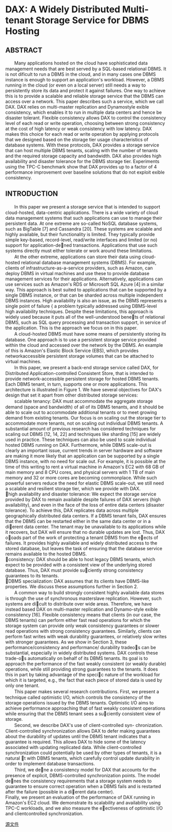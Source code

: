# DAX: A Widely Distributed Multi-tenant Storage Service for DBMS Hosting

## ABSTRACT
　　Many applications hosted on the cloud have sophisticated
data management needs that are best served by a SQL-based
relational DBMS. It is not dificult to run a DBMS in the
cloud, and in many cases one DBMS instance is enough to
support an application's workload. However, a DBMS running
in the cloud (or even on a local server) still needs a
way to persistently store its data and protect it against failures.
One way to achieve this is to provide a scalable and
reliable storage service that the DBMS can access over a
network. This paper describes such a service, which we call
DAX. DAX relies on multi-master replication and Dynamostyle
exible consistency, which enables it to run in multiple
data centers and hence be disaster tolerant. Flexible
consistency allows DAX to control the consistency level of
each read or write operation, choosing between strong consistency
at the cost of high latency or weak consistency with
low latency. DAX makes this choice for each read or write
operation by applying protocols that we designed based on
the storage tier usage characteristics of database systems.
With these protocols, DAX provides a storage service that
can host multiple DBMS tenants, scaling with the number
of tenants and the required storage capacity and bandwidth.
DAX also provides high availability and disaster tolerance
for the DBMS storage tier. Experiments using the TPC-C
benchmark show that DAX provides up to a factor of 4 performance
improvement over baseline solutions that do not
exploit exible consistency.

## INTRODUCTION
　　In this paper we present a storage service that is intended
to support cloud-hosted, data-centric applications. There is
a wide variety of cloud data management systems that such
applications can use to manage their persistent data. At
one extreme are so-called NoSQL database systems, such as
BigTable [7] and Cassandra [20]. These systems are scalable
and highly available, but their functionality is limited. They
typically provide simple key-based, record-level, read/write interfaces and limited (or no) support for application-dened transactions. Applications that use such systems directly
must either tolerate or work around these limitations.  
　　At the other extreme, applications can store their data
using cloud-hosted relational database management systems
(DBMS). For example, clients of infrastructure-as-a-service
providers, such as Amazon, can deploy DBMS in virtual
machines and use these to provide database management
services for their applications. Alternatively, applications
can use services such as Amazon's RDS or Microsoft SQL
Azure [4] in a similar way. This approach is best suited
to applications that can be supported by a single DBMS
instance, or that can be sharded across multiple independent
DBMS instances. High availability is also an issue, as
the DBMS represents a single point of failure { a problem
typically addressed using DBMS-level high availability techniques.
Despite these limitations, this approach is widely
used because it puts all of the well-understood benets of
relational DBMS, such as SQL query processing and transaction
support, in service of the application. This is the
approach we focus on in this paper.  
　　A cloud-hosted DBMS must have some means of persistently
storing its database. One approach is to use a persistent
storage service provided within the cloud and accessed
over the network by the DBMS. An example of this is Amazon's
Elastic Block Service (EBS), which provides networkaccessible
persistent storage volumes that can be attached
to virtual machines.  
　　In this paper, we present a back-end storage service
called DAX, for Distributed Application-controlled Consistent
Store, that is intended to provide network-accessible
persistent storage for hosted DBMS tenants. Each DBMS
tenant, in turn, supports one or more applications. This
architecture is illustrated in Figure 1. We have several objectives for DAX's design that set it apart from other distributed
storage services:  
　　scalable tenancy: DAX must accommodate the aggregate
storage demand (space and bandwidth) of all of
its DBMS tenants, and it should be able to scale out to accommodate
additional tenants or to meet growing demand
from existing tenants. Our focus is on scaling out the
storage tier to accommodate more tenants, not on scaling
out individual DBMS tenants. A substantial amount
of previous research has considered techniques for scaling
out DBMS [12, 14, 22] and techniques like sharding [15]
are widely used in practice. These techniques can also be
used to scale individual hosted DBMS running on DAX.
Furthermore, while DBMS scale-out is clearly an important
issue, current trends in server hardware and software
are making it more likely that an application can be supported
by a single DBMS instance, with no need for scale
out. For example, it is possible at the time of this writing
to rent a virtual machine in Amazon's EC2 with 68 GB of
main memory and 8 CPU cores, and physical servers with
1 TB of main memory and 32 or more cores are becoming
commonplace. While such powerful servers reduce the
need for elastic DBMS scale-out, we still need a scalable
and resilient storage tier, which we provide with DAX.  
 high availability and disaster tolerance: We expect
the storage service provided by DAX to remain available
despite failures of DAX servers (high availability),
and even in the face of the loss of entire data centers
(disaster tolerance). To achieve this, DAX replicates data
across multiple geographically distributed data centers. If
a DBMS tenant fails, DAX ensures that the DBMS can be
restarted either in the same data center or in a dierent
data center. The tenant may be unavailable to its applications
while it recovers, but DAX will ensure that no
durable updates are lost. Thus, DAX ooads part of the
work of protecting a tenant DBMS from the eects of failures.
It provides highly available and widely distributed
access to the stored database, but leaves the task of ensuring
that the database service remains available to the
hosted DBMS.  
 consistency: DAX should be able to host legacy
DBMS tenants, which expect to be provided with a consistent
view of the underlying stored database. Thus, DAX
must provide suciently strong consistency guarantees to
its tenants.  
 DBMS specialization: DAX assumes that its clients
have DBMS-like properties. We discuss these assumptions
further in Section 2.  
　　A common way to build strongly consistent highly available
data stores is through the use of synchronous masterslave
replication. However, such systems are dicult to distribute
over wide areas. Therefore, we have instead based
DAX on multi-master replication and Dynamo-style 
exible consistency [16]. Flexible consistency means that clients
(in our case, the DBMS tenants) can perform either fast
read operations for which the storage system can provide
only weak consistency guarantees or slower read operations
with strong consistency guarantees. Similarly, clients can
perform fast writes with weak durability guarantees, or relatively
slow writes with stronger guarantees. As we show
in Section 3, these performance/consistency and performance/
durability tradeos can be substantial, especially in
widely distributed systems. DAX controls these trade-os
automatically on behalf of its DBMS tenants. Its goal is
to approach the performance of the fast weakly consistent
(or weakly durable) operations, while still providing strong
guarantees to the tenants. It does this in part by taking advantage
of the specic nature of the workload for which it is
targeted, e.g., the fact that each piece of stored data is used
by only one tenant.  
　　This paper makes several research contributions. First,
we present a technique called optimistic I/O, which controls
the consistency of the storage operations issued by the
DBMS tenants. Optimistic I/O aims to achieve performance
approaching that of fast weakly consistent operations while
ensuring that the DBMS tenant sees a suciently consistent
view of storage.  
　　Second, we describe DAX's use of client-controlled syn-
chronization. Client-controlled synchronization allows DAX
to defer making guarantees about the durability of updates
until the DBMS tenant indicates that a guarantee is required.
This allows DAX to hide some of the latency associated
with updating replicated data. While client-controlled
synchronization could potentially be used by other types
of tenants, it is a natural t with DBMS tenants, which
carefully control update durability in order to implement
database transactions.    
　　Third, we dene a consistency model for DAX that accounts
for the presence of explicit, DBMS-controlled synchronization
points. The model denes the consistency
requirements that a storage system needs to guarantee to
ensure correct operation when a DBMS fails and is restarted
after the failure (possible in a dierent data center).  
Finally, we present an evaluation of the performance of
DAX running in Amazon's EC2 cloud. We demonstrate its
scalability and availability using TPC-C workloads, and we
also measure the eectiveness of optimistic I/O and clientcontrolled
synchronization.

[源文件](http://pan.baidu.com/s/1eRQ2tyi)